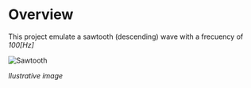 # Overview

This project emulate a sawtooth (descending) wave with a frecuency of *100[Hz]*

![Sawtooth](https://www.thedawstudio.com/wp-content/uploads/2016/08/Sawtooth-Wave_1000.jpg)

_Ilustrative image_
